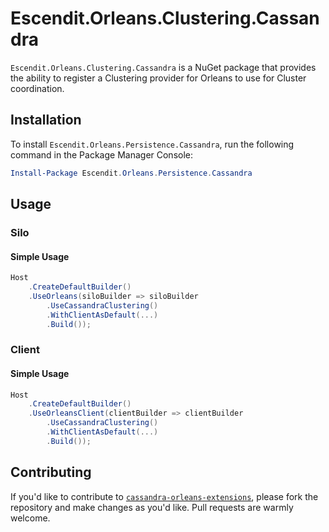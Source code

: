 ﻿# Escendit.Orleans.Clustering.Cassandra

`Escendit.Orleans.Clustering.Cassandra` is a NuGet package that provides the ability to register a Clustering provider
for Orleans to use for Cluster coordination.

## Installation

To install `Escendit.Orleans.Persistence.Cassandra`, run the following command in the Package Manager Console:

```powershell
Install-Package Escendit.Orleans.Persistence.Cassandra
```

## Usage

### Silo

#### Simple Usage
```csharp
Host
    .CreateDefaultBuilder()
    .UseOrleans(siloBuilder => siloBuilder
        .UseCassandraClustering()
        .WithClientAsDefault(...)
        .Build());
```

### Client

#### Simple Usage

```csharp
Host
    .CreateDefaultBuilder()
    .UseOrleansClient(clientBuilder => clientBuilder
        .UseCassandraClustering()
        .WithClientAsDefault(...)
        .Build());
```

## Contributing

If you'd like to contribute to [`cassandra-orleans-extensions`][self],
please fork the repository and make changes as you'd like.
Pull requests are warmly welcome.

[self]: https://github.com/escendit/cassandra-orleans-extensions
